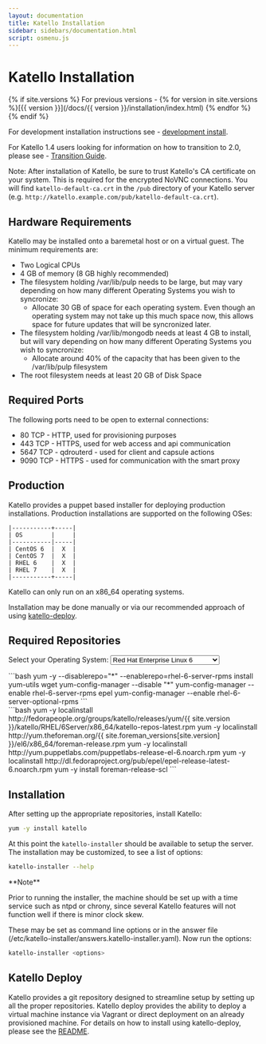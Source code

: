 ```yaml
---
layout: documentation
title: Katello Installation
sidebar: sidebars/documentation.html
script: osmenu.js
---
```


# Katello Installation

{% if site.versions %}
For previous versions - {% for version in site.versions %}[{{ version }}](/docs/{{ version }}/installation/index.html) {% endfor %}
{% endif %}

For development installation instructions see - [development install](/docs/nightly/installation/development.html).

For Katello 1.4 users looking for information on how to transition to 2.0, please see - [Transition Guide](/docs/nightly/installation/2.0-transition.html).

Note: After installation of Katello, be sure to trust Katello's CA certificate on your system.  This is required for the encrypted NoVNC connections. You will find `katello-default-ca.crt` in the `/pub` directory of your Katello server (e.g. `http://katello.example.com/pub/katello-default-ca.crt`).

## Hardware Requirements

Katello may be installed onto a baremetal host or on a virtual guest.  The minimum requirements are:

* Two Logical CPUs
* 4 GB of memory (8 GB highly recommended)
* The filesystem holding /var/lib/pulp needs to be large, but may vary depending on how many different Operating Systems you wish to syncronize:
  * Allocate 30 GB of space for each operating system.  Even though an operating system may not take up this much space now, this allows space for future updates that will be syncronized later.
* The filesystem holding /var/lib/mongodb needs at least 4 GB to install, but will vary depending on how many different Operating Systems you wish to syncronize:
  * Allocate around 40% of the capacity that has been given to the /var/lib/pulp filesystem
* The root filesystem needs at least 20 GB of Disk Space

## Required Ports

The following ports need to be open to external connections:

* 80 TCP - HTTP, used for provisioning purposes
* 443 TCP - HTTPS, used for web access and api communication
* 5647 TCP - qdrouterd - used for client and capsule actions
* 9090 TCP - HTTPS - used for communication with the smart proxy

## Production

Katello provides a puppet based installer for deploying production installations. Production installations are supported on the following OSes:

```
|-----------+-----|
| OS        |     |
|-----------|-----|
| CentOS 6  |  X  |
| CentOS 7  |  X  |
| RHEL 6    |  X  |
| RHEL 7    |  X  |
|-----------+-----|
```

Katello can only run on an x86_64 operating systems.

Installation may be done manually or via our recommended approach of using [katello-deploy](#katello-deploy).

## Required Repositories

<p>Select your Operating System: <select id="operatingSystems">
   <option value="rhel6">Red Hat Enterprise Linux 6</option>
   <option value="rhel7">Red Hat Enterprise Linux 7</option>
   <option value="el6">Enterprise Linux 6 (CentOS, etc.)</option>
   <option value="el7">Enterprise Linux 7 (CentOS, etc.)</option>
   </select>
</p>
<div id="rhel6" markdown="1">
```bash
yum -y  --disablerepo="*" --enablerepo=rhel-6-server-rpms install yum-utils wget
yum-config-manager --disable "*"
yum-config-manager --enable rhel-6-server-rpms epel
yum-config-manager --enable rhel-6-server-optional-rpms
```
</div>

<div id="el6" markdown="1">
```bash
yum -y localinstall http://fedorapeople.org/groups/katello/releases/yum/{{ site.version }}/katello/RHEL/6Server/x86_64/katello-repos-latest.rpm
yum -y localinstall http://yum.theforeman.org/{{ site.foreman_versions[site.version] }}/el6/x86_64/foreman-release.rpm
yum -y localinstall http://yum.puppetlabs.com/puppetlabs-release-el-6.noarch.rpm
yum -y localinstall http://dl.fedoraproject.org/pub/epel/epel-release-latest-6.noarch.rpm
yum -y install foreman-release-scl
```
</div>

<div id="rhel7" style="display: none;" markdown="1">
```bash
yum -y  --disablerepo="*" --enablerepo=rhel-7-server-rpms install yum-utils wget
yum-config-manager --disable "*"
yum-config-manager --enable rhel-7-server-rpms
yum-config-manager --enable rhel-7-server-optional-rpms
yum-config-manager --enable rhel-7-server-extras-rpms
```
</div>

<div id="el7" style="display: none;" markdown="1">
```bash
yum -y localinstall http://fedorapeople.org/groups/katello/releases/yum/{{ site.version }}/katello/RHEL/7Server/x86_64/katello-repos-latest.rpm
yum -y localinstall http://yum.theforeman.org/{{ site.foreman_verison }}/el7/x86_64/foreman-release.rpm
yum -y localinstall http://yum.puppetlabs.com/puppetlabs-release-el-7.noarch.rpm
yum -y localinstall http://dl.fedoraproject.org/pub/epel/epel-release-latest-7.noarch.rpm
yum -y install foreman-release-scl
```
</div>

## Installation

After setting up the appropriate repositories, install Katello:

```bash
yum -y install katello
```

At this point the `katello-installer` should be available to setup the server. The installation may be customized, to see a list of options:

```bash
katello-installer --help
```

<div class="alert alert-info" markdown="1">
**Note**

Prior to running the installer, the machine should be set up with a time service such as ntpd or chrony, since several Katello features will not function well if there is minor clock skew.
</div>


These may be set as command line options or in the answer file (/etc/katello-installer/answers.katello-installer.yaml). Now run the options:

```bash
katello-installer <options>
```

## Katello Deploy

Katello provides a git repository designed to streamline setup by setting up all the proper repositories. Katello deploy provides the ability to deploy a virtual machine instance via Vagrant or direct deployment on an already provisioned machine. For details on how to install using katello-deploy, please see the [README](https://github.com/Katello/katello-deploy/blob/master/README.md).


